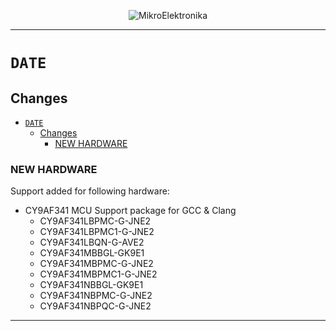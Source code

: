 <p align="center">
  <img src="http://www.mikroe.com/img/designs/beta/logo_small.png?raw=true" alt="MikroElektronika"/>
</p>

---

# `DATE`

## Changes

- [`DATE`](#date)
  - [Changes](#changes)
    - [NEW HARDWARE](#new-hardware)

### NEW HARDWARE

Support added for following hardware:

+ CY9AF341 MCU Support package for GCC & Clang
  + CY9AF341LBPMC-G-JNE2
  + CY9AF341LBPMC1-G-JNE2
  + CY9AF341LBQN-G-AVE2
  + CY9AF341MBBGL-GK9E1
  + CY9AF341MBPMC-G-JNE2
  + CY9AF341MBPMC1-G-JNE2
  + CY9AF341NBBGL-GK9E1
  + CY9AF341NBPMC-G-JNE2
  + CY9AF341NBPQC-G-JNE2

---
